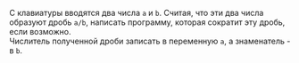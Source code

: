 С клавиатуры вводятся два числа `a` и `b`. Считая, что эти два числа образуют дробь `a/b`, написать программу, которая сократит эту дробь, если возможно.  
Числитель полученной дроби записать в переменную `a`, а знаменатель - в `b`.